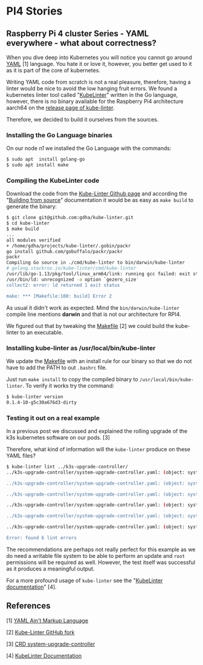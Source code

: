 # PI4 Stories

## Raspberry Pi 4 cluster Series - YAML everywhere - what about correctness?

When you dive deep into Kubernetes you will notice you cannot go around [YAML](https://blog.stackpath.com/yaml/) [1] language. You hate it or love it, however, you better get used to it as it is part of the core of kubernetes.

Writing YAML code from scratch is not a real pleasure, therefore, having a linter would be nice to avoid the low hanging fruit errors. We found a kubernetes linter tool called "[KubeLinter](https://github.com/stackrox/kube-linter)" written in the Go language, however, there is no binary available for the Raspberry Pi4 architecture aarch64 on the [release page of kube-linter](https://github.com/stackrox/kube-linter/releases).

Therefore, we decided to build it ourselves from the sources.

### Installing the Go Language binaries

On our node *n1* we installed the Go Language with the commands:

```bash
$ sudo apt  install golang-go
$ sudo apt install make 
```

### Compiling the KubeLinter code

Download the code from the [Kube-Linter Github page](https://github.com/gdha/kube-linter) and according the "[Building from source](https://docs.kubelinter.io/#/?id=building-from-source)" documentation it would be as easy as `make build` to generate the binary:

```bash
$ git clone git@github.com:gdha/kube-linter.git
$ cd kube-linter
$ make build
...
all modules verified
+ /home/gdha/projects/kube-linter/.gobin/packr
go install github.com/gobuffalo/packr/packr
packr
Compiling Go source in ./cmd/kube-linter to bin/darwin/kube-linter
# golang.stackrox.io/kube-linter/cmd/kube-linter
/usr/lib/go-1.13/pkg/tool/linux_arm64/link: running gcc failed: exit status 1
/usr/bin/ld: unrecognized -a option `gezero_size'
collect2: error: ld returned 1 exit status

make: *** [Makefile:100: build] Error 2
```

As usual it didn't work as expected. Mind the `bin/darwin/kube-linter` compile line mentions **darwin** and that is not our architecture for RPI4.

We figured out that by tweaking the [Makefile](https://github.com/gdha/kube-linter/blob/main/Makefile#L100) [2] we could build the kube-linter to an executable.

### Installing kube-linter as /usr/local/bin/kube-linter

We update the [Makefile](https://github.com/gdha/kube-linter/blob/main/Makefile#L134) with an install rule for our binary so that we do not have to add the PATH to out `.bashrc` file.

Just run `make install` to copy the compiled binary to `/usr/local/bin/kube-linter`. To verify it works try the command:

```bash
$ kube-linter version
0.1.4-10-g5c30a676d3-dirty
```
### Testing it out on a real example

In a previous post we discussed and explained the rolling upgrade of the k3s kubernetes software on our pods. [3]

Therefore, what kind of information will the `kube-linter` produce on these YAML files?

```bash
$ kube-linter lint ../k3s-upgrade-controller/
../k3s-upgrade-controller/system-upgrade-controller.yaml: (object: system-upgrade/system-upgrade-controller apps/v1, Kind=Deployment) container "system-upgrade-controller" does not have a read-only root file system (check: no-read-only-root-fs, remediation: Set readOnlyRootFilesystem to true in your container's securityContext.)

../k3s-upgrade-controller/system-upgrade-controller.yaml: (object: system-upgrade/system-upgrade-controller apps/v1, Kind=Deployment) container "system-upgrade-controller" is not set to runAsNonRoot (check: run-as-non-root, remediation: Set runAsUser to a non-zero number, and runAsNonRoot to true, in your pod or container securityContext. See https://kubernetes.io/docs/tasks/configure-pod-container/security-context/ for more details.)

../k3s-upgrade-controller/system-upgrade-controller.yaml: (object: system-upgrade/system-upgrade-controller apps/v1, Kind=Deployment) container "system-upgrade-controller" has cpu request 0 (check: unset-cpu-requirements, remediation: Set your container's CPU requests and limits depending on its requirements. See https://kubernetes.io/docs/concepts/configuration/manage-resources-containers/#requests-and-limits for more details.)

../k3s-upgrade-controller/system-upgrade-controller.yaml: (object: system-upgrade/system-upgrade-controller apps/v1, Kind=Deployment) container "system-upgrade-controller" has cpu limit 0 (check: unset-cpu-requirements, remediation: Set your container's CPU requests and limits depending on its requirements. See https://kubernetes.io/docs/concepts/configuration/manage-resources-containers/#requests-and-limits for more details.)

../k3s-upgrade-controller/system-upgrade-controller.yaml: (object: system-upgrade/system-upgrade-controller apps/v1, Kind=Deployment) container "system-upgrade-controller" has memory request 0 (check: unset-memory-requirements, remediation: Set your container's memory requests and limits depending on its requirements. See https://kubernetes.io/docs/concepts/configuration/manage-resources-containers/#requests-and-limits for more details.)

../k3s-upgrade-controller/system-upgrade-controller.yaml: (object: system-upgrade/system-upgrade-controller apps/v1, Kind=Deployment) container "system-upgrade-controller" has memory limit 0 (check: unset-memory-requirements, remediation: Set your container's memory requests and limits depending on its requirements. See https://kubernetes.io/docs/concepts/configuration/manage-resources-containers/#requests-and-limits for more details.)

Error: found 6 lint errors
```

The recommendations are perhaps not really perfect for this example as we do need a writable file system to be able to perform an update and `root` permissions will be required as well. However, the test itself was successful as it produces a meaningful output.

For a more profound usage of `kube-linter` see the "[KubeLinter documentation](https://docs.kubelinter.io/#/)" [4].

## References

[1] [YAML Ain't Markup Language](https://blog.stackpath.com/yaml/)

[2] [Kube-Linter GitHub fork](https://github.com/gdha/kube-linter)

[3] [CRD system-upgrade-controller](https://github.com/gdha/k3s-upgrade-controller/blob/main/system-upgrade-controller.yaml)

[4] [KubeLinter Documentation](https://docs.kubelinter.io/#/)
